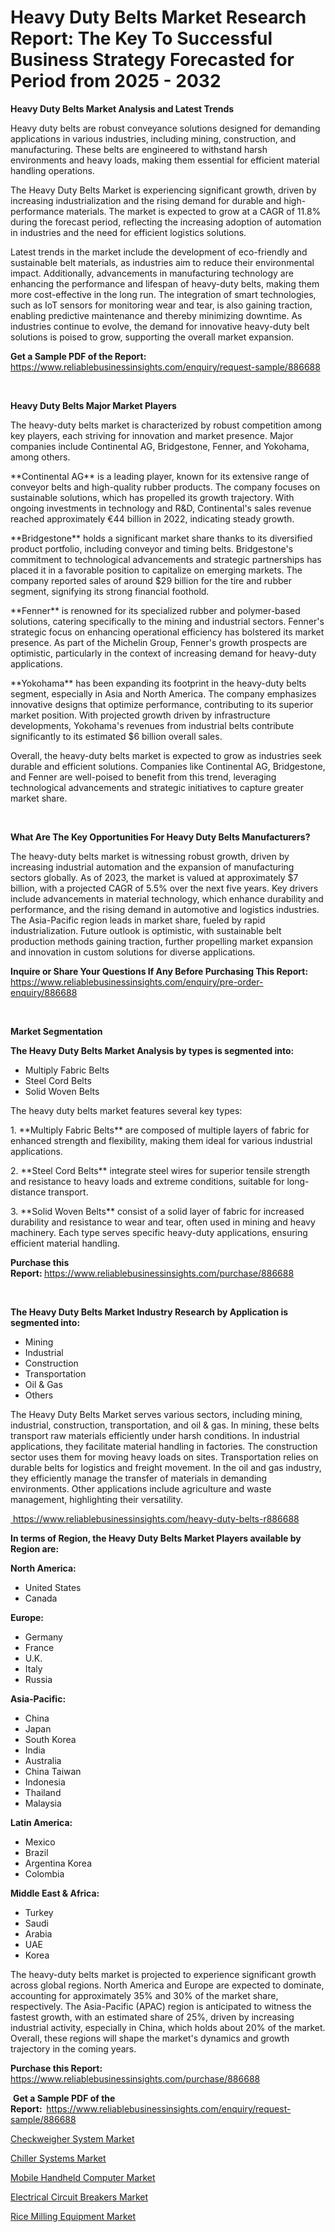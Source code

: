 <p><h1>Heavy Duty Belts Market Research Report: The Key To Successful Business Strategy Forecasted for Period from 2025 - 2032</h1></p><p><strong>Heavy Duty Belts Market Analysis and Latest Trends</strong></p>
<p><p>Heavy duty belts are robust conveyance solutions designed for demanding applications in various industries, including mining, construction, and manufacturing. These belts are engineered to withstand harsh environments and heavy loads, making them essential for efficient material handling operations. </p><p>The Heavy Duty Belts Market is experiencing significant growth, driven by increasing industrialization and the rising demand for durable and high-performance materials. The market is expected to grow at a CAGR of 11.8% during the forecast period, reflecting the increasing adoption of automation in industries and the need for efficient logistics solutions. </p><p>Latest trends in the market include the development of eco-friendly and sustainable belt materials, as industries aim to reduce their environmental impact. Additionally, advancements in manufacturing technology are enhancing the performance and lifespan of heavy-duty belts, making them more cost-effective in the long run. The integration of smart technologies, such as IoT sensors for monitoring wear and tear, is also gaining traction, enabling predictive maintenance and thereby minimizing downtime. As industries continue to evolve, the demand for innovative heavy-duty belt solutions is poised to grow, supporting the overall market expansion.</p></p>
<p><strong>Get a Sample PDF of the Report:&nbsp;</strong> <a href="https://www.reliablebusinessinsights.com/enquiry/request-sample/886688?utm_campaign=1138&utm_medium=2&utm_source=Github&utm_content=ia&utm_term=17022025&utm_id=heavy-duty-belts">https://www.reliablebusinessinsights.com/enquiry/request-sample/886688</a></p>
<p>&nbsp;</p>
<p><strong>Heavy Duty Belts Major Market Players</strong></p>
<p><p>The heavy-duty belts market is characterized by robust competition among key players, each striving for innovation and market presence. Major companies include Continental AG, Bridgestone, Fenner, and Yokohama, among others. </p><p>**Continental AG** is a leading player, known for its extensive range of conveyor belts and high-quality rubber products. The company focuses on sustainable solutions, which has propelled its growth trajectory. With ongoing investments in technology and R&D, Continental's sales revenue reached approximately €44 billion in 2022, indicating steady growth.</p><p>**Bridgestone** holds a significant market share thanks to its diversified product portfolio, including conveyor and timing belts. Bridgestone's commitment to technological advancements and strategic partnerships has placed it in a favorable position to capitalize on emerging markets. The company reported sales of around $29 billion for the tire and rubber segment, signifying its strong financial foothold.</p><p>**Fenner** is renowned for its specialized rubber and polymer-based solutions, catering specifically to the mining and industrial sectors. Fenner's strategic focus on enhancing operational efficiency has bolstered its market presence. As part of the Michelin Group, Fenner's growth prospects are optimistic, particularly in the context of increasing demand for heavy-duty applications.</p><p>**Yokohama** has been expanding its footprint in the heavy-duty belts segment, especially in Asia and North America. The company emphasizes innovative designs that optimize performance, contributing to its superior market position. With projected growth driven by infrastructure developments, Yokohama's revenues from industrial belts contribute significantly to its estimated $6 billion overall sales.</p><p>Overall, the heavy-duty belts market is expected to grow as industries seek durable and efficient solutions. Companies like Continental AG, Bridgestone, and Fenner are well-poised to benefit from this trend, leveraging technological advancements and strategic initiatives to capture greater market share.</p></p>
<p>&nbsp;</p>
<p><strong>What Are The Key Opportunities For Heavy Duty Belts Manufacturers?</strong></p>
<p><p>The heavy-duty belts market is witnessing robust growth, driven by increasing industrial automation and the expansion of manufacturing sectors globally. As of 2023, the market is valued at approximately $7 billion, with a projected CAGR of 5.5% over the next five years. Key drivers include advancements in material technology, which enhance durability and performance, and the rising demand in automotive and logistics industries. The Asia-Pacific region leads in market share, fueled by rapid industrialization. Future outlook is optimistic, with sustainable belt production methods gaining traction, further propelling market expansion and innovation in custom solutions for diverse applications.</p></p>
<p><strong>Inquire or Share Your Questions If Any Before Purchasing This Report:</strong> <a href="https://www.reliablebusinessinsights.com/enquiry/pre-order-enquiry/886688?utm_campaign=1138&utm_medium=2&utm_source=Github&utm_content=ia&utm_term=17022025&utm_id=heavy-duty-belts">https://www.reliablebusinessinsights.com/enquiry/pre-order-enquiry/886688</a></p>
<p>&nbsp;</p>
<p><strong>Market Segmentation</strong></p>
<p><strong>The Heavy Duty Belts Market Analysis by types is segmented into:</strong></p>
<p><ul><li>Multiply Fabric Belts</li><li>Steel Cord Belts</li><li>Solid Woven Belts</li></ul></p>
<p><p>The heavy duty belts market features several key types: </p><p>1. **Multiply Fabric Belts** are composed of multiple layers of fabric for enhanced strength and flexibility, making them ideal for various industrial applications. </p><p>2. **Steel Cord Belts** integrate steel wires for superior tensile strength and resistance to heavy loads and extreme conditions, suitable for long-distance transport. </p><p>3. **Solid Woven Belts** consist of a solid layer of fabric for increased durability and resistance to wear and tear, often used in mining and heavy machinery. Each type serves specific heavy-duty applications, ensuring efficient material handling.</p></p>
<p><strong>Purchase this Report:&nbsp;</strong><a href="https://www.reliablebusinessinsights.com/purchase/886688?utm_campaign=1138&utm_medium=2&utm_source=Github&utm_content=ia&utm_term=17022025&utm_id=heavy-duty-belts">https://www.reliablebusinessinsights.com/purchase/886688</a></p>
<p>&nbsp;</p>
<p><strong>The Heavy Duty Belts Market Industry Research by Application is segmented into:</strong></p>
<p><ul><li>Mining</li><li>Industrial</li><li>Construction</li><li>Transportation</li><li>Oil & Gas</li><li>Others</li></ul></p>
<p><p>The Heavy Duty Belts Market serves various sectors, including mining, industrial, construction, transportation, and oil & gas. In mining, these belts transport raw materials efficiently under harsh conditions. In industrial applications, they facilitate material handling in factories. The construction sector uses them for moving heavy loads on sites. Transportation relies on durable belts for logistics and freight movement. In the oil and gas industry, they efficiently manage the transfer of materials in demanding environments. Other applications include agriculture and waste management, highlighting their versatility.</p></p>
<p><a href="https://www.reliablebusinessinsights.com/heavy-duty-belts-r886688?utm_campaign=1138&utm_medium=2&utm_source=Github&utm_content=ia&utm_term=17022025&utm_id=heavy-duty-belts">&nbsp;https://www.reliablebusinessinsights.com/heavy-duty-belts-r886688</a></p>
<p><strong>In terms of Region, the Heavy Duty Belts Market Players available by Region are:</strong></p>
<p>
    <p> <strong> North America: </strong>
        <ul>
            <li>United States</li>
            <li>Canada</li>
        </ul>
        </p> 
    <p> <strong> Europe: </strong>
        <ul>
            <li>Germany</li>
            <li>France</li>
            <li>U.K.</li>
            <li>Italy</li>
            <li>Russia</li>
        </ul>
        </p> 
    <p> <strong> Asia-Pacific: </strong>
        <ul>
            <li>China</li>
            <li>Japan</li>
            <li>South Korea</li>
            <li>India</li>
            <li>Australia</li>
            <li>China Taiwan</li>
            <li>Indonesia</li>
            <li>Thailand</li>
            <li>Malaysia</li>
        </ul>
        </p> 
    <p> <strong> Latin America: </strong>
        <ul>
            <li>Mexico</li>
            <li>Brazil</li>
            <li>Argentina Korea</li>
            <li>Colombia</li>
        </ul>
        </p> 
    <p> <strong> Middle East & Africa: </strong>
        <ul>
            <li>Turkey</li>
            <li>Saudi</li>
            <li>Arabia</li>
            <li>UAE</li>
            <li>Korea</li>
        </ul>
    </p>
    </p>
<p><p>The heavy-duty belts market is projected to experience significant growth across global regions. North America and Europe are expected to dominate, accounting for approximately 35% and 30% of the market share, respectively. The Asia-Pacific (APAC) region is anticipated to witness the fastest growth, with an estimated share of 25%, driven by increasing industrial activity, especially in China, which holds about 20% of the market. Overall, these regions will shape the market's dynamics and growth trajectory in the coming years.</p></p>
<p><strong>Purchase this Report: </strong><a href="https://www.reliablebusinessinsights.com/purchase/886688?utm_campaign=1138&utm_medium=2&utm_source=Github&utm_content=ia&utm_term=17022025&utm_id=heavy-duty-belts">https://www.reliablebusinessinsights.com/purchase/886688</a></p>
<p>&nbsp;<strong>Get a Sample PDF of the Report:&nbsp;&nbsp;</strong><a href="https://www.reliablebusinessinsights.com/enquiry/request-sample/886688?utm_campaign=1138&utm_medium=2&utm_source=Github&utm_content=ia&utm_term=17022025&utm_id=heavy-duty-belts">https://www.reliablebusinessinsights.com/enquiry/request-sample/886688</a></p>
<p><strong></strong></p>
<p><p><a href="https://github.com/nibbsmantji/Market-Research-Report-List-1/blob/main/checkweigher-system-market.md?utm_campaign=1138&utm_medium=2&utm_source=Github&utm_content=ia&utm_term=17022025&utm_id=heavy-duty-belts">Checkweigher System Market</a></p><p><a href="https://github.com/palejsaafuu/Market-Research-Report-List-1/blob/main/chiller-systems-market.md?utm_campaign=1138&utm_medium=2&utm_source=Github&utm_content=ia&utm_term=17022025&utm_id=heavy-duty-belts">Chiller Systems Market</a></p><p><a href="https://github.com/khanyearimse/Market-Research-Report-List-1/blob/main/mobile-handheld-computer-market.md?utm_campaign=1138&utm_medium=2&utm_source=Github&utm_content=ia&utm_term=17022025&utm_id=heavy-duty-belts">Mobile Handheld Computer Market</a></p><p><a href="https://github.com/guleealhani/Market-Research-Report-List-1/blob/main/electrical-circuit-breakers-market.md?utm_campaign=1138&utm_medium=2&utm_source=Github&utm_content=ia&utm_term=17022025&utm_id=heavy-duty-belts">Electrical Circuit Breakers Market</a></p><p><a href="https://github.com/leehihkl/Market-Research-Report-List-1/blob/main/rice-milling-equipment-market.md?utm_campaign=1138&utm_medium=2&utm_source=Github&utm_content=ia&utm_term=17022025&utm_id=heavy-duty-belts">Rice Milling Equipment Market</a></p></p>